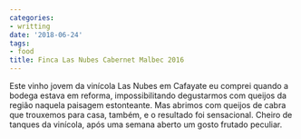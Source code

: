 ```yaml
---
categories:
- writting
date: '2018-06-24'
tags:
- food
title: Finca Las Nubes Cabernet Malbec 2016
---
```


Este vinho jovem da vinícola Las Nubes em Cafayate eu comprei quando a bodega estava em reforma, impossibilitando degustarmos com queijos da região naquela paisagem estonteante. Mas abrimos com queijos de cabra que trouxemos para casa, também, e o resultado foi sensacional. Cheiro de tanques da vinícola, após uma semana aberto um gosto frutado peculiar.

